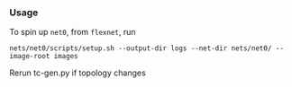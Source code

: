 ### Usage
To spin up `net0`, from `flexnet`, run
```
nets/net0/scripts/setup.sh --output-dir logs --net-dir nets/net0/ --image-root images
```

Rerun tc-gen.py if topology changes

